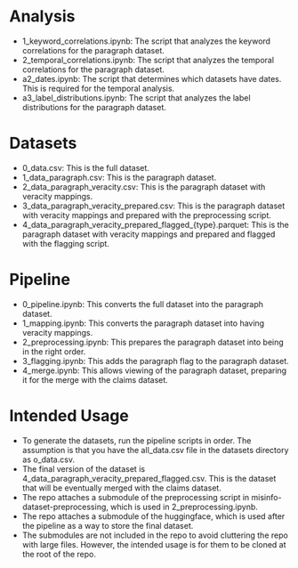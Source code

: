 #   Analysis
- 1_keyword_correlations.ipynb: The script that analyzes the keyword correlations for the paragraph dataset.
- 2_temporal_correlations.ipynb: The script that analyzes the temporal correlations for the paragraph dataset.
- a2_dates.ipynb: The script that determines which datasets have dates. This is required for the temporal analysis.
- a3_label_distributions.ipynb: The script that analyzes the label distributions for the paragraph dataset.

#   Datasets
- 0_data.csv: This is the full dataset.
- 1_data_paragraph.csv: This is the paragraph dataset.
- 2_data_paragraph_veracity.csv: This is the paragraph dataset with veracity mappings.
- 3_data_paragraph_veracity_prepared.csv: This is the paragraph dataset with veracity mappings and prepared with the preprocessing script.
- 4_data_paragraph_veracity_prepared_flagged_{type}.parquet: This is the paragraph dataset with veracity mappings and prepared and flagged with the flagging script.

#   Pipeline
- 0_pipeline.ipynb: This converts the full dataset into the paragraph dataset.
- 1_mapping.ipynb: This converts the paragraph dataset into having veracity mappings.
- 2_preprocessing.ipynb: This prepares the paragraph dataset into being in the right order.
- 3_flagging.ipynb: This adds the paragraph flag to the paragraph dataset.
- 4_merge.ipynb: This allows viewing of the paragraph dataset, preparing it for the merge with the claims dataset.

#   Intended Usage
- To generate the datasets, run the pipeline scripts in order. The assumption is that you have the all_data.csv file in the datasets directory as o_data.csv.
- The final version of the dataset is 4_data_paragraph_veracity_prepared_flagged.csv. This is the dataset that will be eventually merged with the claims dataset.
- The repo attaches a submodule of the preprocessing script in misinfo-dataset-preprocessing, which is used in 2_preprocessing.ipynb.
- The repo attaches a submodule of the huggingface, which is used after the pipeline as a way to store the final dataset.
- The submodules are not included in the repo to avoid cluttering the repo with large files. However, the intended usage is for them to be cloned at the root of the repo.
